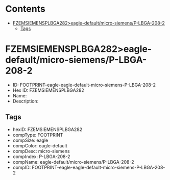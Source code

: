 



Contents
========

* [FZEMSIEMENSPLBGA282>eagle-default/micro-siemens/P-LBGA-208-2](#fzemsiemensplbga282eagle-defaultmicro-siemensp-lbga-208-2)
	* [Tags](#tags)

# FZEMSIEMENSPLBGA282>eagle-default/micro-siemens/P-LBGA-208-2

- ID: FOOTPRINT-eagle-eagle-default-micro-siemens-P-LBGA-208-2
- Hex ID: FZEMSIEMENSPLBGA282
- Name: 
- Description: 

## Tags

- hexID: FZEMSIEMENSPLBGA282
- oompType: FOOTPRINT
- oompSize: eagle
- oompColor: eagle-default
- oompDesc: micro-siemens
- oompIndex: P-LBGA-208-2
- oompName: eagle-default/micro-siemens/P-LBGA-208-2
- oompID: FOOTPRINT-eagle-eagle-default-micro-siemens-P-LBGA-208-2
